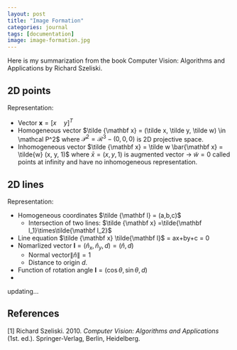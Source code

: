 ```yaml
---
layout: post
title: "Image Formation"
categories: journal
tags: [documentation]
image: image-formation.jpg
---
```

Here is my summarization from the book Computer Vision: Algorithms and Applications by Richard Szeliski.
## 2D points
Representation:
* Vector $\mathbf x=[x\quad y]^T$  
* Homogeneous vector  $\tilde {\mathbf x} = (\tilde x, \tilde y, \tilde w) \in \mathcal P^2$  where $\mathcal P^2 = \mathcal R^3 - (0,0,0)$ is 2D projective space.  
* Inhomogeneous vector $\tilde {\mathbf x} = \tilde w \bar{\mathbf x} = \tilde{w} (x, y, 1)$  where $\bar x = (x,y,1)$ is augmented vector -> $\tilde w = 0$ called points at infinity and have no inhomogeneous representation.  

## 2D lines
Representation:
* Homogeneous coordinates $\tilde {\mathbf l} = (a,b,c)$
  * Intersection of two lines: $\tilde {\mathbf x} =\tilde{\mathbf l_1}\times\tilde{\mathbf l_2}$
* Line equation $\tilde {\mathbf x} \tilde{\mathbf l}$ = ax+by+c = 0
* Nomarlized vector $\mathbf l = (\hat n_x,\hat n_y,d)=(\hat n,d)$
  * Normal vector$\lVert\hat n\rVert=1$
  * Distance to origin $d$.
* Function of rotation angle $\mathbf l=(\cos\theta,\sin\theta,d)$
*
updating...

## References
[1] Richard Szeliski. 2010. <i>Computer Vision: Algorithms and Applications</i> (1st. ed.). Springer-Verlag, Berlin, Heidelberg.



<!--stackedit_data:
eyJoaXN0b3J5IjpbLTI3MjI4ODU4NywtNjM2NjU5OCw5NTQ2OD
k5MTQsLTY4OTk3Nzk5MiwyNjkwNTIwMjgsMjc1NTA3NTYzLC02
MjQxMjA5NjcsNDE0NTYyNDQ5LDEwMzQ3NzIyOCwtMjEyOTMyOD
ExMSwxNzA1MTg5LC0yMDQzNjMxNTQ3LDEyMjcwNDQ4MDksMTUx
NTcwOTQ0Nyw2OTczNDgwMDMsLTEzMjc3MzQ5OTksLTE2NjA5Mj
c5MzcsLTE5ODEyNzgwMTAsLTUxOTU1OTY2NiwyMDYxMjYyMzUw
XX0=
-->